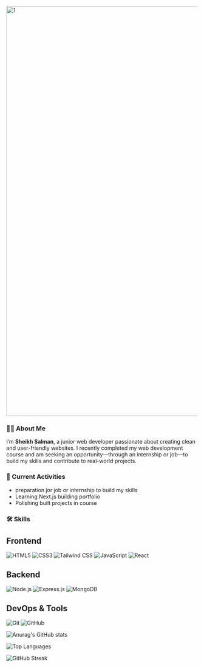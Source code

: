 <!--
**SheikhSalman-koli/SheikhSalman-koli** is a ✨ _special_ ✨ repository because its `README.md` (this file) appears on your GitHub profile.

Here are some ideas to get you started:

- 🔭 I’m currently working on ...
- 🌱 I’m currently learning ...
- 👯 I’m looking to collaborate on ...
- 🤔 I’m looking for help with ...
- 💬 Ask me about ...
- 📫 How to reach me: ...
- 😄 Pronouns: ...
- ⚡ Fun fact: ...
-->
<img width="1920" height="1080" alt="1" src="https://github.com/user-attachments/assets/b0dabf52-ed42-4f7f-bb2c-914288ca7c05" />


### 👨‍💻 About Me

I’m **Sheikh Salman**, a junior web developer passionate about creating clean and user-friendly websites. I recently completed my web development course and am seeking an opportunity—through an internship or job—to build my skills and contribute to real-world projects.

### 📌 Current Activities
- preparation jor job or internship to build my skills
- Learning Next.js building portfolio
- Polishing built projects in course


### 🛠️ Skills
## Frontend
![HTML5](https://img.shields.io/badge/HTML5-E34F26?logo=html5&logoColor=white) 
![CSS3](https://img.shields.io/badge/CSS3-1572B6?logo=css3&logoColor=white) 
![Tailwind CSS](https://img.shields.io/badge/Tailwind_CSS-06B6D4?logo=tailwind-css&logoColor=white)
![JavaScript](https://img.shields.io/badge/JavaScript-F7DF1E?logo=javascript&logoColor=black) 
![React](https://img.shields.io/badge/React-20232A?logo=react&logoColor=61DAFB)

## Backend
![Node.js](https://img.shields.io/badge/Node.js-339933?logo=node.js&logoColor=white) 
![Express.js](https://img.shields.io/badge/Express.js-000000?logo=express&logoColor=white)
![MongoDB](https://img.shields.io/badge/MongoDB-47A248?logo=mongodb&logoColor=white)

## DevOps & Tools
![Git](https://img.shields.io/badge/Git-F05032?logo=git&logoColor=white) 
![GitHub](https://img.shields.io/badge/GitHub-181717?logo=github&logoColor=white) 


<!-- Total contributions and general stats -->
![Anurag's GitHub stats](https://github-readme-stats.vercel.app/api?username=SheikhSalman-koli&show_icons=true&theme=radical)

<!-- Top languages -->
![Top Languages](https://github-readme-stats.vercel.app/api/top-langs/?username=SheikhSalman-koli&layout=compact&theme=radical)

<!-- Streak stats -->
![GitHub Streak](https://github-readme-streak-stats.herokuapp.com/?user=SheikhSalman-koli&theme=radical)




